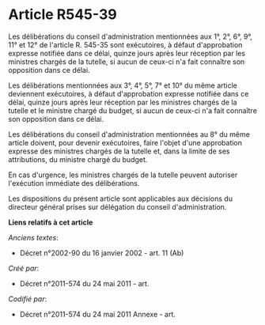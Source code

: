 # Article R545-39

Les délibérations du conseil d'administration mentionnées aux 1°, 2°, 6°, 9°, 11° et 12° de l'article R. 545-35 sont
exécutoires, à défaut d'approbation expresse notifiée dans ce délai, quinze jours après leur réception par les ministres
chargés de la tutelle, si aucun de ceux-ci n'a fait connaître son opposition dans ce délai.

Les délibérations mentionnées aux 3°, 4°, 5°, 7° et 10° du même article deviennent exécutoires, à défaut d'approbation
expresse notifiée dans ce délai, quinze jours après leur réception par les ministres chargés de la tutelle et le ministre
chargé du budget, si aucun de ceux-ci n'a fait connaître son opposition dans ce délai.

Les délibérations du conseil d'administration mentionnées au 8° du même article doivent, pour devenir exécutoires, faire
l'objet d'une approbation expresse des ministres chargés de la tutelle et, dans la limite de ses attributions, du ministre
chargé du budget.

En cas d'urgence, les ministres chargés de la tutelle peuvent autoriser l'exécution immédiate des délibérations.

Les dispositions du présent article sont applicables aux décisions du directeur général prises sur délégation du conseil
d'administration.

**Liens relatifs à cet article**

_Anciens textes_:

  - Décret n°2002-90 du 16 janvier 2002 - art. 11 (Ab)

_Créé par_:

  - Décret n°2011-574 du 24 mai 2011  - art.

_Codifié par_:

  - Décret n°2011-574 du 24 mai 2011 Annexe - art.

